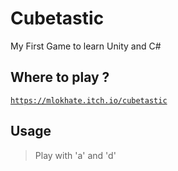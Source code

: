 # Cubetastic

My First Game to learn Unity and C#

## Where to play ?

[`https://mlokhate.itch.io/cubetastic`](https://mlokhate.itch.io/cubetastic)

## Usage
> Play with 'a' and 'd'
